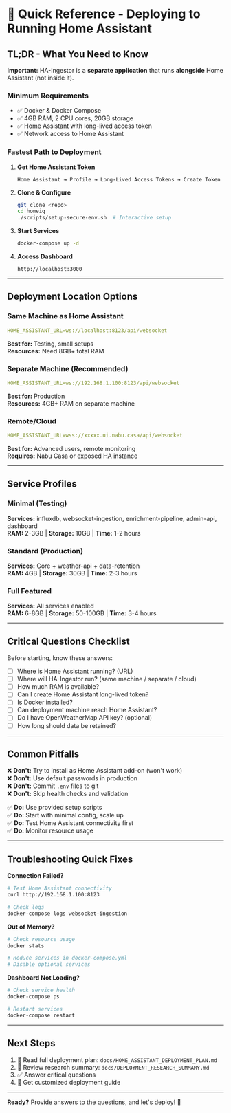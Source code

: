 # 🚀 Quick Reference - Deploying to Running Home Assistant

## TL;DR - What You Need to Know

**Important:** HA-Ingestor is a **separate application** that runs **alongside** Home Assistant (not inside it).

### Minimum Requirements
- ✅ Docker & Docker Compose
- ✅ 4GB RAM, 2 CPU cores, 20GB storage
- ✅ Home Assistant with long-lived access token
- ✅ Network access to Home Assistant

### Fastest Path to Deployment

1. **Get Home Assistant Token**
   ```
   Home Assistant → Profile → Long-Lived Access Tokens → Create Token
   ```

2. **Clone & Configure**
   ```bash
   git clone <repo>
   cd homeiq
   ./scripts/setup-secure-env.sh  # Interactive setup
   ```

3. **Start Services**
   ```bash
   docker-compose up -d
   ```

4. **Access Dashboard**
   ```
   http://localhost:3000
   ```

---

## Deployment Location Options

### Same Machine as Home Assistant
```yaml
HOME_ASSISTANT_URL=ws://localhost:8123/api/websocket
```
**Best for:** Testing, small setups  
**Resources:** Need 8GB+ total RAM

### Separate Machine (Recommended)
```yaml
HOME_ASSISTANT_URL=ws://192.168.1.100:8123/api/websocket
```
**Best for:** Production  
**Resources:** 4GB+ RAM on separate machine

### Remote/Cloud
```yaml
HOME_ASSISTANT_URL=wss://xxxxx.ui.nabu.casa/api/websocket
```
**Best for:** Advanced users, remote monitoring  
**Requires:** Nabu Casa or exposed HA instance

---

## Service Profiles

### Minimal (Testing)
**Services:** influxdb, websocket-ingestion, enrichment-pipeline, admin-api, dashboard  
**RAM:** 2-3GB | **Storage:** 10GB | **Time:** 1-2 hours

### Standard (Production)
**Services:** Core + weather-api + data-retention  
**RAM:** 4GB | **Storage:** 30GB | **Time:** 2-3 hours

### Full Featured
**Services:** All services enabled  
**RAM:** 6-8GB | **Storage:** 50-100GB | **Time:** 3-4 hours

---

## Critical Questions Checklist

Before starting, know these answers:

- [ ] Where is Home Assistant running? (URL)
- [ ] Where will HA-Ingestor run? (same machine / separate / cloud)
- [ ] How much RAM is available?
- [ ] Can I create Home Assistant long-lived token?
- [ ] Is Docker installed?
- [ ] Can deployment machine reach Home Assistant?
- [ ] Do I have OpenWeatherMap API key? (optional)
- [ ] How long should data be retained?

---

## Common Pitfalls

❌ **Don't:** Try to install as Home Assistant add-on (won't work)  
❌ **Don't:** Use default passwords in production  
❌ **Don't:** Commit `.env` files to git  
❌ **Don't:** Skip health checks and validation  

✅ **Do:** Use provided setup scripts  
✅ **Do:** Start with minimal config, scale up  
✅ **Do:** Test Home Assistant connectivity first  
✅ **Do:** Monitor resource usage  

---

## Troubleshooting Quick Fixes

**Connection Failed?**
```bash
# Test Home Assistant connectivity
curl http://192.168.1.100:8123

# Check logs
docker-compose logs websocket-ingestion
```

**Out of Memory?**
```bash
# Check resource usage
docker stats

# Reduce services in docker-compose.yml
# Disable optional services
```

**Dashboard Not Loading?**
```bash
# Check service health
docker-compose ps

# Restart services
docker-compose restart
```

---

## Next Steps

1. 📖 Read full deployment plan: `docs/HOME_ASSISTANT_DEPLOYMENT_PLAN.md`
2. 🔬 Review research summary: `docs/DEPLOYMENT_RESEARCH_SUMMARY.md`
3. ✅ Answer critical questions
4. 🚀 Get customized deployment guide

---

**Ready?** Provide answers to the questions, and let's deploy! 🎉

